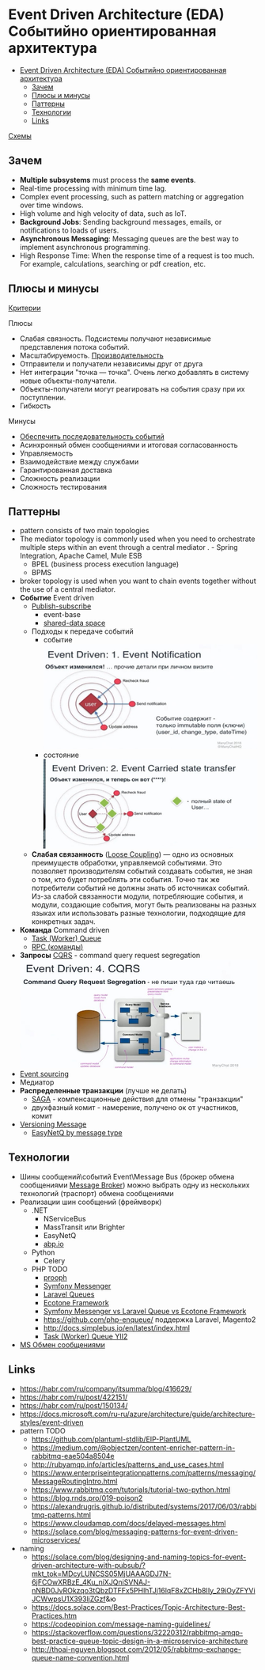 # Event Driven Architecture (EDA) Событийно ориентированная архитектура

- [Event Driven Architecture (EDA) Событийно ориентированная архитектура](#event-driven-architecture-eda-событийно-ориентированная-архитектура)
  - [Зачем](#зачем)
  - [Плюсы и минусы](#плюсы-и-минусы)
  - [Паттерны](#паттерны)
  - [Технологии](#технологии)
  - [Links](#links)

[Схемы](https://docs.google.com/document/d/1WBshnSO-F0S4zbQOjANvhFNKPepSMlhoU38OdIPV0i8/edit?usp=sharing)

## Зачем

- __Multiple subsystems__ must process the __same events__.
- Real-time processing with minimum time lag.
- Complex event processing, such as pattern matching or aggregation over time windows.
- High volume and high velocity of data, such as IoT.
- __Background Jobs__: Sending background messages, emails, or notifications to loads of users.
- __Asynchronous Messaging__: Messaging queues are the best way to implement asynchronous programming.
- High Response Time: When the response time of a request is too much. For example, calculations, searching or pdf creation, etc.

## Плюсы и минусы

[Критерии](../arch.criteria.md)

Плюсы

- Слабая связность. Подсистемы получают независимые представления потока событий.
- Масштабируемость. [Производительность](https://habr.com/ru/company/oleg-bunin/blog/310418/)
- Отправители и получатели независимы друг от друга
- Нет интеграции "точка — точка". Очень легко добавлять в систему новые объекты-получатели.
- Объекты-получатели могут реагировать на события сразу при их поступлении.
- Гибкость

Минусы

- [Обеспечить последовательность событий](https://docs.microsoft.com/ru-ru/azure/architecture/guide/architecture-styles/event-driven)
- Асинхронный обмен сообщениями и итоговая согласованность
- Управляемость
- Взаимодействие между службами
- Гарантированная доставка
- Сложность реализации
- Сложность тестирования

## Паттерны

- pattern consists of two main topologies
- The mediator topology is commonly used when you need to orchestrate multiple steps within an event through a central mediator
. - Spring Integration, Apache Camel, Mule ESB
  - BPEL (business process execution language)
  - BPMS
- broker topology is used when you want to chain events together without the use of a central mediator.
- __Событие__ Event driven
  - [Publish-subscribe](../../technology/middleware/messagebus/rmq.md)
    - event-base
    - [shared-data space](https://apolomodov.medium.com/coa-distributed-systems-4th-ed-2-architecture-af563b2332bd)
  <!-- ![](../../img/arch/eda/eda.driven.jpg) -->
  - Подходы к передаче событий
    - событие ![event](../../img/arch/eda/eda.event.jpg)
    - состояние ![state](../../img/arch/eda/eda.state.jpg)
  - __Слабая связанность__ ([Loose Coupling](https://habr.com/ru/post/706630/)) — одно из основных преимуществ обработки, управляемой событиями. Это позволяет производителям событий создавать события, не зная о том, кто будет потреблять эти события. Точно так же потребители событий не должны знать об источниках событий. Из-за слабой связанности модули, потребляющие события, и модули, создающие события, могут быть реализованы на разных языках или использовать разные технологии, подходящие для конкретных задач.
- __Команда__ Command driven
  - [Task (Worker) Queue](../../technology/middleware/messagebus/rmq.md)
  - [RPC (команды)](../../technology/middleware/messagebus/rmq.md)
- __Запросы__ [CQRS](../pattern/pattern.cqrs.md) - command query request segregation
![cqrs](../../img/arch/eda/eda.cqrs.jpg)
- [Event sourcing](../pattern/event.sourcing.md)
- Медиатор
- __Распределенные транзакции__ (лучше не делать)
  - [SAGA](../pattern/pattern.saga.md) - компенсационные действия для отмены "транзакции"
  - двухфазный комит - намерение, получено ок от участников, комит  
- [Versioning Message](https://www.youtube.com/watch?v=mEzYTuYSork&list=PLx8uyNNs1ri2MBx6BjPum5j9_MMdIfM9C&index=11&ab_channel=ChrisPatterson)
  - [EasyNetQ by message type](https://github.com/EasyNetQ/EasyNetQ/wiki/Versioning-Messages)

## Технологии

- Шины сообщений\событий Event\Message Bus (брокер обмена сообщениями [Message Broker](../pattern/pattern.messagebroker.md)) можно выбрать одну из нескольких технологий (траспорт) обмена сообщениями
- Реализации шин сообщений (фреймворк)
  - .NET
    - NServiceBus
    - MassTransit или Brighter
    - EasyNetQ
    - [abp.io](https://docs.abp.io/en/abp/4.4/Distributed-Event-Bus)
  - Python
    - Celery
  - PHP TODO
    - [prooph](https://github.com/prooph/service-bus)
    - [Symfony Messenger](https://symfony.com/doc/current/messenger.html)
    - [Laravel Queues](https://laravel.com/docs/9.x/queues)
    - [Ecotone Framework](https://github.com/ecotoneFramework/ecotone)
    - [Symfony Messenger vs Laravel Queue vs Ecotone Framework](https://blog.devgenius.io/message-processing-in-php-symfony-messenger-laravel-queues-and-ecotone-8ca17102c5b2)
    - <https://github.com/php-enqueue/> поддержка Laravel, Magento2
    - <http://docs.simplebus.io/en/latest/index.html>
    - [Task (Worker) Queue YII2](https://github.com/yiisoft/yii2-queue/blob/master/docs/guide/README.md)
- [MS Обмен сообщениями](https://docs.microsoft.com/ru-ru/azure/architecture/guide/technology-choices/messaging)

## Links

- <https://habr.com/ru/company/itsumma/blog/416629/>
- <https://habr.com/ru/post/422151/>
- <https://habr.com/ru/post/150134/>
- <https://docs.microsoft.com/ru-ru/azure/architecture/guide/architecture-styles/event-driven>
- pattern TODO
  - <https://github.com/plantuml-stdlib/EIP-PlantUML>
  - <https://medium.com/@objectzen/content-enricher-pattern-in-rabbitmq-eae504a8504e>
  - <http://rubyamqp.info/articles/patterns_and_use_cases.html>
  - <https://www.enterpriseintegrationpatterns.com/patterns/messaging/MessageRoutingIntro.html>
  - <https://www.rabbitmq.com/tutorials/tutorial-two-python.html>
  - <https://blog.rnds.pro/019-poison2>
  - <https://alexandrugris.github.io/distributed/systems/2017/06/03/rabbitmq-patterns.html>
  - <https://www.cloudamqp.com/docs/delayed-messages.html>
  - <https://solace.com/blog/messaging-patterns-for-event-driven-microservices/>
- naming
  - <https://solace.com/blog/designing-and-naming-topics-for-event-driven-architecture-with-pubsub/?mkt_tok=MDcyLUNCSS05MjUAAAGDJ7N-6jFCOwXRBzE_4Ku_niXJQniSVNAJ-nNBD0JvROkzqo3tQbzDTFFx5PHlhTJj16lqF8xZCHb8IIy_29iOyZFYViJCWwpsU1X393ljZGzf>&ю
  - <https://docs.solace.com/Best-Practices/Topic-Architecture-Best-Practices.htm>
  - <https://codeopinion.com/message-naming-guidelines/>
  - <https://stackoverflow.com/questions/32220312/rabbitmq-amqp-best-practice-queue-topic-design-in-a-microservice-architecture>
  - <http://thoai-nguyen.blogspot.com/2012/05/rabbitmq-exchange-queue-name-convention.html>
